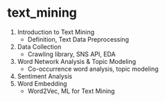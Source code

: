 # text_mining
1. Introduction to Text Mining 
   * Definition, Text Data Preprocessing 
2. Data Collection 
   * Crawling library, SNS API, EDA 
3. Word Network Analysis & Topic Modeling 
   * Co-occurrence word analysis, topic modeling 
4. Sentiment Analysis 
5. Word Embedding 
   * Word2Vec, ML for Text Mining
